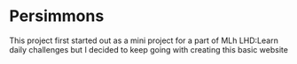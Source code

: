 # Persimmons  

This project first started out as a mini project for a part of MLh LHD:Learn daily challenges but I decided to keep going with creating this basic website
